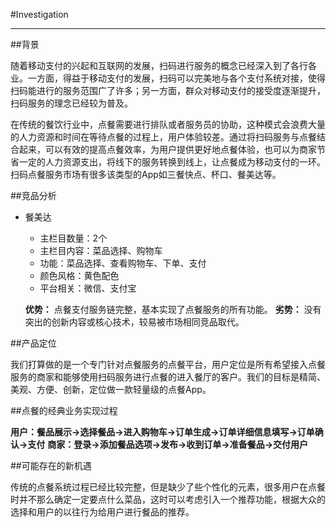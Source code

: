 
#Investigation

------

##背景


随着移动支付的兴起和互联网的发展，扫码进行服务的概念已经深入到了各行各业。一方面，得益于移动支付的发展，扫码可以完美地与各个支付系统对接，使得扫码能进行的服务范围广了许多；另一方面，群众对移动支付的接受度逐渐提升，扫码服务的理念已经较为普及。

在传统的餐饮行业中，点餐需要进行排队或者服务员的协助，这种模式会浪费大量的人力资源和时间在等待点餐的过程上，用户体验较差。通过将扫码服务与点餐结合起来，可以有效的提高点餐效率，为用户提供更好地点餐体验，也可以为商家节省一定的人力资源支出，将线下的服务转换到线上，让点餐成为移动支付的一环。扫码点餐服务市场有很多该类型的App如三餐快点、杯口、餐美达等。

##竞品分析

* 餐美达
    * 主栏目数量：2个
    * 主栏目内容：菜品选择、购物车
    * 功能：菜品选择、查看购物车、下单、支付
    * 颜色风格：黄色配色
    * 平台相关：微信、支付宝

    **优势：**
    点餐支付服务链完整，基本实现了点餐服务的所有功能。
    **劣势：**
    没有突出的创新内容或核心技术，较易被市场相同竞品取代。
    
##产品定位

我们打算做的是一个专门针对点餐服务的点餐平台，用户定位是所有希望接入点餐服务的商家和能够使用扫码服务进行点餐的进入餐厅的客户。我们的目标是精简、美观、方便、创新，定位做一款轻量级的点餐App。

##点餐的经典业务实现过程

**用户：餐品展示->选择餐品->进入购物车->订单生成->订单详细信息填写->订单确认->支付**
**商家：登录->添加餐品选项->发布->收到订单->准备餐品->交付用户**

##可能存在的新机遇

传统的点餐系统过程已经比较完整，但是缺少了些个性化的元素，很多用户在点餐时并不那么确定一定要点什么菜品，这时可以考虑引入一个推荐功能，根据大众的选择和用户的以往行为给用户进行餐品的推荐。





